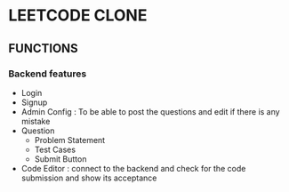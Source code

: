 # LEETCODE CLONE


## FUNCTIONS


### Backend features
- Login 
- Signup
- Admin Config : To be able to post the questions and edit if there is any mistake
- Question
  - Problem Statement 
  - Test Cases
  - Submit Button 
- Code Editor : connect to the backend and check for the code submission and show its acceptance
